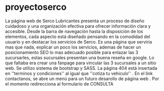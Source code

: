 # proyectoserco
 La página web de Serco Lubricantes presenta un proceso de diseño cuidadoso y una organización efectiva para ofrecer información clara y accesible. 
 Desde la barra de navegación hasta la disposición de los elementos, cada aspecto está diseñado pensando en la comodidad del usuario y en destacar los servicios de Serco.
 Es una página que serviria mas que nada, explicar un poco los servicios, ademas de hacer un posicionamiento SEO lo mas adecuado posible para enlazar las 3 sucursarles, estas sucursales presentan una buena reseña en google. Lo que faltaba era crear una fanpage para vincular las 3 sucursales a un sitio web.
 Se utilizo sistema de bootstrap y SASS. La página 404 está insertada en ''terminos y condiciones'' al igual que ''cotiza tu vehiculo'' . 
 En el link contactanos, se abre un menú para un futuro desarollo de página web . Por el momento redirecciona al formulario de CONSULTA
